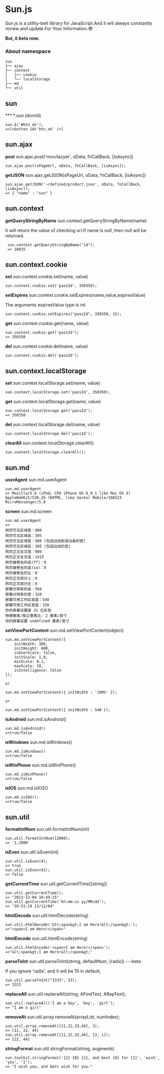 Sun.js
======

Sun.js is a utility-belt library for JavaScript.And it will always constantly review and update.For Your Information.:sunglasses:

**But, it beta now.**

### About namespace

```
sun
├── ajax
├── context
│   ├── cookie
│   └── localStorage
├── md
└── util
```

sun
---

**$** sun.$(domId)

```
sun.$('#btn_ok');
=>[<button id='btn_ok' />]
```

sun.ajax
--------

**post**    sun.ajax.post('moo/lazyer', oData, fnCallBack, [isAsync])

```
sun.ajax.post(sPageUrl, oData, fnCallBack, [isAsync]);
```

**getJSON** sun.ajax.getJSON(sPageUrl, oData, fnCallBack, [isAsync])

```
sun.ajax.getJSON('~/defined/product.json', oData, fnCallBack, [isAsync]);
=> { "name" : "sun" }
```

sun.context
-----------

**getQueryStringByName** sun.context.getQueryStringByName(name)

It will return the value of checking url.If name is null, then null will be returned.

```
 sun.context.getQueryStringByName("id");
 => 10035
```

sun.context.cookie
------------------

**set** sun.context.cookie.set(name, value)

```
sun.context.cookie.set('passId', 350350);
```

**setExpires**  sun.context.cookie.setExpires(name,value,expiresValue)

The arguments expiresValue type is int.

```
sun.context.cookie.setExpires("passId", 350350, 15);
```

**get** sun.context.cookie.get(name, value)

```
sun.context.cookie.get('passId');
=> 350350
```

**del** sun.context.cookie.del(name, value)

```
sun.context.cookie.del('passId');
```

sun.context.localStorage
------------------

**set** sun.context.localStorage.set(name, value)

```
sun.context.localStorage.set('passId', 350350);
```

**get** sun.context.localStorage.get(name, value)

```
sun.context.localStorage.get('passId');
=> 350350
```

**del** sun.context.localStorage.del(name, value)

```
sun.context.localStorage.del('passId');
```

**clearAll** sun.context.localStorage.clearAll()

```
sun.context.localStorage.clearAll();
```

sun.md
------------------

**userAgent** sun.md.userAgent

```
sun.md.userAgent
=> Mozilla/5.0 (iPod; CPU iPhone OS 6_0_1 like Mac OS X) AppleWebKit/536.26 (KHTML, like Gecko) Mobile/10A523 MicroMessenger/5.0
```

**screen** sun.md.screen

```
sun.md.userAgent
=> 
网页可见区域宽：980
网页可见区域高：305
网页可见区域宽：980 (包括边线和滚动条的宽)
网页可见区域高：305 (包括边线的宽)
网页正文全文宽：980
网页正文全文高：1415
网页被卷去的高(ff)：0
网页被卷去的高(ie)：0
网页被卷去的左：0
网页正文部分上：0
网页正文部分左：0
屏幕分辨率的高：568
屏幕分辨率的宽：320
屏幕可用工作区高度：548
屏幕可用工作区宽度：320
你的屏幕设置是 32 位彩色
物理像素/独立像素比: 2 像素/英寸
你的屏幕设置 undefined 像素/英寸
```

**setViewPortContent** sun.md.setViewPortContent(object)

```
sun.md.setViewPortContent({
	initWidth: 300, 
    initHeight: 600,
    isUserScale: false,
    initScale: 1.0,
    minScale: 0.1,
    maxScale: 10,
    isIntelligence: false
});

or

sun.md.setViewPortContent({ initWidth : '100%' });

or

sun.md.setViewPortContent({ initWidth : 540 });
```

**isAndroid** sun.md.isAndroid()

```
sun.md.isAndroid()
=>true/false
```

**isWindows** sun.md.isWindows()

```
sun.md.isWindows()
=>true/false
```

**isWinPhone** sun.md.isWinPhone()

```
sun.md.isWinPhone()
=>true/false
```

**isIOS** sun.md.isIOS()

```
sun.md.isIOS();
=>true/false
```

sun.util
--------

**formatIntNum** sun.util.formatIntNum(int)

```
sun.util.formatIntNum(12000);
=> '1,2000'
```

**isEven**  sun.util.isEven(int)

```
sun.util.isEven(4);
=> true
sun.util.isEven(41);
=> false
```

**getCurrentTime** sun.util.getCurrentTime([string])

```
sun.util.getCurrentTime();
=> "2013-12-04 10:49:25"
sun.util.getCurrentTime('hh:mm:ss yy/MM/dd');
=> "10:51:19 13/12/04"
```

**htmlDecode** sun.util.htmlDecode(string)

```
sun.util.htmlDecode('&lt;span&gt;I am Hero!&lt;/span&gt;');
=>"<span>I am Hero!</span>"
```

**htmlEncode** sun.util.htmlEncode(string)

```
sun.util.htmlEncode('<span>I am Hero!</span>');
=>"&lt;span&gt;I am Hero!&lt;/span&gt;"
```

**parseToInt** sun.util.parseToInt(string, defaultNum, [radix])    ---beta

If you ignore 'radix', and it will be 10 in default;

```
sun.util.parseToInt("3333", 33);
=> 3333
```

**replaceAll** sun.util.replaceAll(string, AFindText, ARepText);

```
sun.util.replaceAll('I am a boy', 'boy', 'girl');
=> "I am a girl"
```

**removeAt** sun.util.array.removeAt(arrayList, numIndex);

```
sun.util.array.removeAt([11,22,33,44], 3);
=> [11, 22, 44]
sun.util.array.removeAt([11,22,33,44], [3, 1]);
=> [22, 44]
```

**stringFormat**    sun.util.stringFormat(string, augments)

```
sun.toolkit.stringFormat('{2} {0} {1}, and best {0} for {1}', 'wish', 'you', 'I'); 
=> "I wish you, and best wish for you."
```



